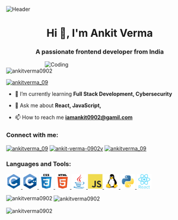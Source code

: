![Header](./github-header-image.png)
<h1 align="center">Hi 👋, I'm Ankit Verma</h1>

<h3 align="center">A passionate frontend developer from India</h3>
<img align="right" alt="Coding" width="400" src="https://raw.githubusercontent.com/TheDudeThatCode/TheDudeThatCode/master/Assets/Developer.gif")>

<p align="left"> <img src="https://komarev.com/ghpvc/?username=ankitverma0902&label=Profile%20views&color=0e75b6&style=flat" alt="ankitverma0902" /> </p>

<p align="left"> <a href="https://twitter.com/ankitverma_09" target="blank"><img src="https://img.shields.io/twitter/follow/ankitverma_09?logo=twitter&style=for-the-badge" alt="ankitverma_09" /></a> </p>

- 🌱 I’m currently learning **Full Stack Development, Cybersecurity**

- 💬 Ask me about **React, JavaScript,**

- 📫 How to reach me **iamankit0902@gamil.com**

<h3 align="left">Connect with me:</h3>
<p align="left">
<a href="https://twitter.com/ankitverma_09" target="blank"><img align="center" src="https://raw.githubusercontent.com/rahuldkjain/github-profile-readme-generator/master/src/images/icons/Social/twitter.svg" alt="ankitverma_09" height="30" width="40" /></a>
<a href="https://linkedin.com/in/ankit-verma-0902v" target="blank"><img align="center" src="https://raw.githubusercontent.com/rahuldkjain/github-profile-readme-generator/master/src/images/icons/Social/linked-in-alt.svg" alt="ankit-verma-0902v" height="30" width="40" /></a>
<a href="https://instagram.com/ankitverma_09" target="blank"><img align="center" src="https://raw.githubusercontent.com/rahuldkjain/github-profile-readme-generator/master/src/images/icons/Social/instagram.svg" alt="ankitverma_09" height="30" width="40" /></a>
</p>

<h3 align="left">Languages and Tools:</h3>
<p align="left"> <a href="https://www.cprogramming.com/" target="_blank" rel="noreferrer"> <img src="https://raw.githubusercontent.com/devicons/devicon/master/icons/c/c-original.svg" alt="c" width="40" height="40"/> </a> <a href="https://www.w3schools.com/cpp/" target="_blank" rel="noreferrer"> <img src="https://raw.githubusercontent.com/devicons/devicon/master/icons/cplusplus/cplusplus-original.svg" alt="cplusplus" width="40" height="40"/> </a> <a href="https://www.w3schools.com/css/" target="_blank" rel="noreferrer"> <img src="https://raw.githubusercontent.com/devicons/devicon/master/icons/css3/css3-original-wordmark.svg" alt="css3" width="40" height="40"/> </a> <a href="https://www.w3.org/html/" target="_blank" rel="noreferrer"> <img src="https://raw.githubusercontent.com/devicons/devicon/master/icons/html5/html5-original-wordmark.svg" alt="html5" width="40" height="40"/> </a> <a href="https://www.java.com" target="_blank" rel="noreferrer"> <img src="https://raw.githubusercontent.com/devicons/devicon/master/icons/java/java-original.svg" alt="java" width="40" height="40"/> </a> <a href="https://developer.mozilla.org/en-US/docs/Web/JavaScript" target="_blank" rel="noreferrer"> <img src="https://raw.githubusercontent.com/devicons/devicon/master/icons/javascript/javascript-original.svg" alt="javascript" width="40" height="40"/> </a> <a href="https://www.linux.org/" target="_blank" rel="noreferrer"> <img src="https://raw.githubusercontent.com/devicons/devicon/master/icons/linux/linux-original.svg" alt="linux" width="40" height="40"/> </a> <a href="https://www.python.org" target="_blank" rel="noreferrer"> <img src="https://raw.githubusercontent.com/devicons/devicon/master/icons/python/python-original.svg" alt="python" width="40" height="40"/> </a> <a href="https://reactjs.org/" target="_blank" rel="noreferrer"> <img src="https://raw.githubusercontent.com/devicons/devicon/master/icons/react/react-original-wordmark.svg" alt="react" width="40" height="40"/> </a> </p>

<p><img align="left" src="https://github-readme-stats.vercel.app/api/top-langs?username=ankitverma0902&show_icons=true&locale=en&layout=compact" alt="ankitverma0902" /></p>

<p>&nbsp;<img align="center" src="https://github-readme-stats.vercel.app/api?username=ankitverma0902&show_icons=true&locale=en" alt="ankitverma0902" /></p>

<p><img align="center" src="https://github-readme-streak-stats.herokuapp.com/?user=ankitverma0902&" alt="ankitverma0902" /></p>
